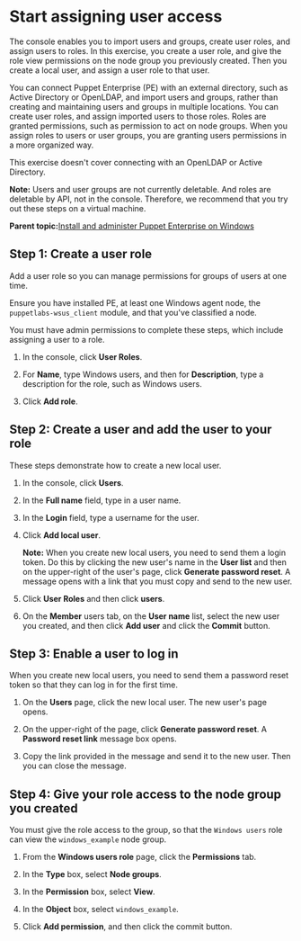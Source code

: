# Start assigning user access

The console enables you to import users and groups, create user roles, and assign users to roles. In this exercise, you create a user role, and give the role view permissions on the node group you previously created. Then you create a local user, and assign a user role to that user.

You can connect Puppet Enterprise \(PE\) with an external directory, such as Active Directory or OpenLDAP, and import users and groups, rather than creating and maintaining users and groups in multiple locations. You can create user roles, and assign imported users to those roles. Roles are granted permissions, such as permission to act on node groups. When you assign roles to users or user groups, you are granting users permissions in a more organized way.

This exercise doesn't cover connecting with an OpenLDAP or Active Directory.

**Note:** Users and user groups are not currently deletable. And roles are deletable by API, not in the console. Therefore, we recommend that you try out these steps on a virtual machine.

**Parent topic:**[Install and administer Puppet Enterprise on Windows](install_administer_pe_windows.md)

## Step 1: Create a user role

Add a user role so you can manage permissions for groups of users at one time.

Ensure you have installed PE, at least one Windows agent node, the `puppetlabs-wsus_client` module, and that you've classified a node.

You must have admin permissions to complete these steps, which include assigning a user to a role.

1.  In the console, click **User Roles**.

2.  For **Name**, type Windows users, and then for **Description**, type a description for the role, such as Windows users.

3.  Click **Add role**.


## Step 2: Create a user and add the user to your role

These steps demonstrate how to create a new local user.

1.  In the console, click **Users**.

2.  In the **Full name** field, type in a user name.

3.  In the **Login** field, type a username for the user.

4.  Click **Add local user**.

    **Note:** When you create new local users, you need to send them a login token. Do this by clicking the new user's name in the **User list** and then on the upper-right of the user's page, click **Generate password reset**. A message opens with a link that you must copy and send to the new user.

5.  Click **User Roles** and then click **users**.

6.  On the **Member** users tab, on the **User name** list, select the new user you created, and then click **Add user** and click the **Commit** button.


## Step 3: Enable a user to log in

When you create new local users, you need to send them a password reset token so that they can log in for the first time.

1.  On the **Users** page, click the new local user. The new user's page opens.

2.  On the upper-right of the page, click **Generate password reset**. A **Password reset link** message box opens.

3.  Copy the link provided in the message and send it to the new user. Then you can close the message.


## Step 4: Give your role access to the node group you created

You must give the role access to the group, so that the `Windows users` role can view the `windows_example` node group.

1.  From the **Windows users role** page, click the **Permissions** tab.

2.  In the **Type** box, select **Node groups**.

3.  In the **Permission** box, select **View**.

4.  In the **Object** box, select `windows_example`.

5.  Click **Add permission**, and then click the commit button.


